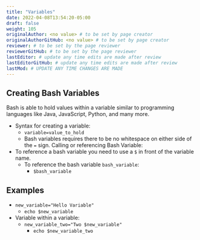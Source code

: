```yaml
---
title: "Variables"
date: 2022-04-08T13:54:20-05:00
draft: false
weight: 105
originalAuthor: <no value> # to be set by page creator
originalAuthorGitHub: <no value> # to be set by page creator
reviewer: # to be set by the page reviewer
reviewerGitHub: # to be set by the page reviewer
lastEditor: # update any time edits are made after review
lastEditorGitHub: # update any time edits are made after review
lastMod: # UPDATE ANY TIME CHANGES ARE MADE
---
```


## Creating Bash Variables

Bash is able to hold values within a variable similar to programming languages like Java, JavaScript, Python, and many more.
  - Syntax for creating a variable:
    - `variable=value_to_hold`
    - Bash variables requires there to be no whitespace on either side of the `=` sign.
Calling or referencing Bash Variable:
  - To reference a bash variable you need to use a `$` in front of the variable name. 
    - To reference the bash variable `bash_variable`:
      - `$bash_variable`


## Examples

- `new_variable="Hello Variable"`
  - `echo $new_variable`
- Variable within a variable:
  - `new_variable_two="Two $new_variable"`
    - `echo $new_variable_two`
